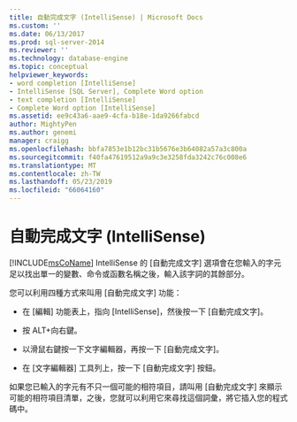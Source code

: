 ```yaml
---
title: 自動完成文字 (IntelliSense) | Microsoft Docs
ms.custom: ''
ms.date: 06/13/2017
ms.prod: sql-server-2014
ms.reviewer: ''
ms.technology: database-engine
ms.topic: conceptual
helpviewer_keywords:
- word completion [IntelliSense]
- IntelliSense [SQL Server], Complete Word option
- text completion [IntelliSense]
- Complete Word option [IntelliSense]
ms.assetid: ee9c43a6-aae9-4cfa-b18e-1da9266fabcd
author: MightyPen
ms.author: genemi
manager: craigg
ms.openlocfilehash: bbfa7853e1b12bc31b5676e3b64082a57a3c800a
ms.sourcegitcommit: f40fa47619512a9a9c3e3258fda3242c76c008e6
ms.translationtype: MT
ms.contentlocale: zh-TW
ms.lasthandoff: 05/23/2019
ms.locfileid: "66064160"
---
```

# <a name="complete-word-intellisense"></a>自動完成文字 (IntelliSense)
  [!INCLUDE[msCoName](../../includes/msconame-md.md)] IntelliSense 的 [自動完成文字] 選項會在您輸入的字元足以找出單一的變數、命令或函數名稱之後，輸入該字詞的其餘部分。  
  
 您可以利用四種方式來叫用 [自動完成文字] 功能：  
  
-   在 [編輯] 功能表上，指向 [IntelliSense]，然後按一下 [自動完成文字]。  
  
-   按 ALT+向右鍵。  
  
-   以滑鼠右鍵按一下文字編輯器，再按一下 [自動完成文字]。  
  
-   在 [文字編輯器] 工具列上，按一下 [自動完成文字] 按鈕。  
  
 如果您已輸入的字元有不只一個可能的相符項目，請叫用 [自動完成文字] 來顯示可能的相符項目清單，之後，您就可以利用它來尋找這個詞彙，將它插入您的程式碼中。  
  
  
